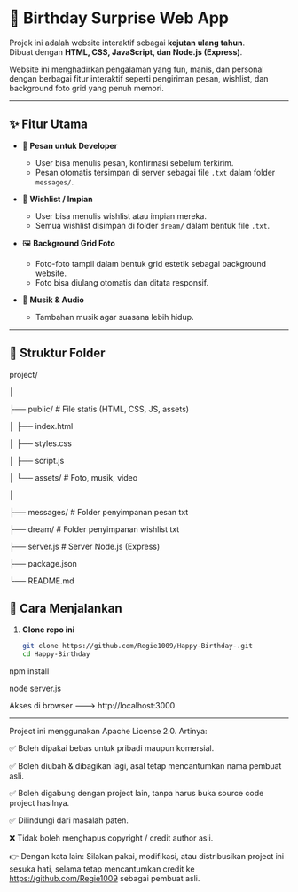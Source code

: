 # 🎉 Birthday Surprise Web App

Projek ini adalah website interaktif sebagai **kejutan ulang tahun**.  
Dibuat dengan **HTML, CSS, JavaScript, dan Node.js (Express)**.  

Website ini menghadirkan pengalaman yang fun, manis, dan personal dengan berbagai fitur interaktif seperti pengiriman pesan, wishlist, dan background foto grid yang penuh memori.

---

## ✨ Fitur Utama
- 💌 **Pesan untuk Developer**
  - User bisa menulis pesan, konfirmasi sebelum terkirim.
  - Pesan otomatis tersimpan di server sebagai file `.txt` dalam folder `messages/`.

- 🌠 **Wishlist / Impian**
  - User bisa menulis wishlist atau impian mereka.
  - Semua wishlist disimpan di folder `dream/` dalam bentuk file `.txt`.

- 🖼️ **Background Grid Foto**
  - Foto-foto tampil dalam bentuk grid estetik sebagai background website.
  - Foto bisa diulang otomatis dan ditata responsif.

- 🎵 **Musik & Audio**
  - Tambahan musik agar suasana lebih hidup.


---

## 📂 Struktur Folder
project/

│

├── public/ # File statis (HTML, CSS, JS, assets)

│ ├── index.html

│ ├── styles.css

│ ├── script.js

│ └── assets/ # Foto, musik, video

│

├── messages/ # Folder penyimpanan pesan txt

├── dream/ # Folder penyimpanan wishlist txt

├── server.js # Server Node.js (Express)

├── package.json

└── README.md

## 🚀 Cara Menjalankan

1. **Clone repo ini**
   ```bash
   git clone https://github.com/Regie1009/Happy-Birthday-.git
   cd Happy-Birthday
npm install

node server.js

Akses di browser --->  http://localhost:3000

----------------------------------------------------------------------------------------------------------------------



Project ini menggunakan Apache License 2.0.
Artinya:

✅ Boleh dipakai bebas untuk pribadi maupun komersial.

✅ Boleh diubah & dibagikan lagi, asal tetap mencantumkan nama pembuat asli.

✅ Boleh digabung dengan project lain, tanpa harus buka source code project hasilnya.

✅ Dilindungi dari masalah paten.

❌ Tidak boleh menghapus copyright / credit author asli.

👉 Dengan kata lain:
Silakan pakai, modifikasi, atau distribusikan project ini sesuka hati, selama tetap mencantumkan credit ke https://github.com/Regie1009 sebagai pembuat asli.
